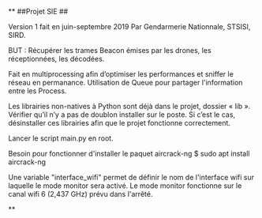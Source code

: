 **
			##Projet SIE ##

Version 1 fait en juin-septembre 2019 
Par Gendarmerie Nationnale, STSISI, SIRD.

BUT : Récupérer les trames Beacon émises par les drones, les réceptionnées,
les décodées.

Fait en multiprocessing afin d’optimiser les performances et sniffer le réseau en permanance.
Utilisation de Queue pour partager l'information entre les Process.

Les librairies non-natives à Python sont déjà dans le projet, dossier « lib ». Vérifier qu’il n’y a pas de doublon installer sur le poste.
Si c’est le cas, désinstaller ces librairies afin que le projet fonctionne correctement.

Lancer le script main.py en root.

Besoin pour fonctionner d'installer le paquet aircrack-ng
$ sudo apt install aircrack-ng

Une variable "interface_wifi" permet de définir le nom de l'interface wifi sur laquelle le mode monitor sera activé.
Le mode monitor fonctionne sur le canal wifi 6 (2,437 GHz) prévu dans l'arrêté.



**



